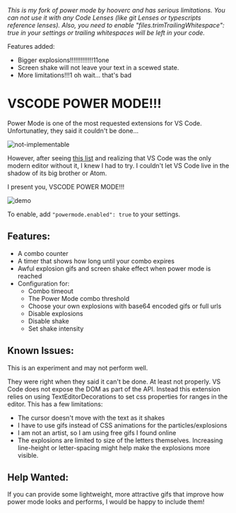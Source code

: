 *This is my fork of power mode by hooverc and has serious limitations. You can not use it with any Code Lenses (like git Lenses or typescripts reference lenses). Also, you need to enable "files.trimTrailingWhitespace": true in your settings or trailing whitespaces will be left in your code.*

Features added:
* Bigger explosions!!!!!!!!!!!!!11one
* Screen shake will not leave your text in a scewed state.
* More limitations!!!1 oh wait... that's bad


# VSCODE POWER MODE!!!

Power Mode is one of the most requested extensions for VS Code. Unfortunatley, they said it couldn't be done...

![not-implementable](images/not-implementable.png)

However, after seeing [this list](https://github.com/codeinthedark/awesome-power-mode) and realizing that VS Code was the only modern editor without it, I knew I had to try. I couldn't let VS Code live in the shadow of its big brother or Atom.

I present you, VSCODE POWER MODE!!!

![demo](images/demo.gif)

To enable, add `"powermode.enabled": true` to your settings.

## Features:
* A combo counter
* A timer that shows how long until your combo expires
* Awful explosion gifs and screen shake effect when power mode is reached
* Configuration for:
   - Combo timeout
   - The Power Mode combo threshold
   - Choose your own explosions with base64 encoded gifs or full urls
   - Disable explosions
   - Disable shake
   - Set shake intensity

## Known Issues:
This is an experiment and may not perform well.

They were right when they said it can't be done. At least not properly. VS Code does not expose the DOM as part of the API. Instead this extension relies on using TextEditorDecorations to set css properties for ranges in the editor. This has a few limitations:
* The cursor doesn't move with the text as it shakes
* I have to use gifs instead of CSS animations for the particles/explosions
* I am not an artist, so I am using free gifs I found online
* The explosions are limited to size of the letters themselves. Increasing line-height or letter-spacing might help make the explosions more visible.

## Help Wanted:
If you can provide some lightweight, more attractive gifs that improve how power mode looks and performs, I would be happy to include them!

